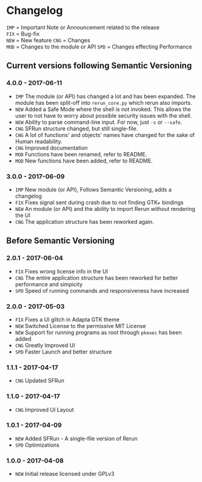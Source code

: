 # Changelog
`IMP` = Important Note or Announcement related to the release  
`FIX` = Bug-fix  
`NEW` = New feature
`CNG` = Changes  
`MOD` = Changes to the module or API
`SPD` = Changes effecting Performance

## Current versions following Semantic Versioning
### 4.0.0 - 2017-06-11
- `IMP` The module (or API) has changed a lot and has been expanded. The module
has been split-off into `rerun_core.py` which rerun also imports.
- `NEW` Added a Safe Mode where the shell is not invoked. This allows the user
to not have to worry about possible security issues with the shell.
- `NEW` Ability to parse command-line input. For now, just `-s` or `--safe`.
- `CNG` SFRun structure changed, but still single-file.
- `CNG` A lot of functions' and objects' names have changed for the sake of
Human readability.
- `CNG` Improved documentation
- `MOD` Functions have been renamed, refer to README.
- `MOD` New functions have been added, refer to README.

### 3.0.0 - 2017-06-09
- `IMP` New module (or API), Follows Semantic Versioning, adds a changelog
- `FIX` Fixes signal sent during crash due to not finding GTK+ bindings
- `NEW` An module (or API) and the ability to import Rerun without rendering the
 UI
- `CNG` The application structure has been reworked again.

## Before Semantic Versioning
### 2.0.1 - 2017-06-04
- `FIX` Fixes wrong license info in the UI
- `CNG` The entire application structure has been reworked for better
performance and simpicity
- `SPD` Speed of running commands and responsiveness have increased

### 2.0.0 - 2017-05-03
- `FIX` Fixes a UI glitch in Adapta GTK theme
- `NEW` Switched License to the permissive MIT License
- `NEW` Support for running programs as root through `pkexec` has been added
- `CNG` Greatly Improved UI
- `SPD` Faster Launch and better structure

### 1.1.1 - 2017-04-17
- `CNG` Updated SFRun

### 1.1.0 - 2017-04-17
- `CNG` Improved UI Layout

### 1.0.1 - 2017-04-09
- `NEW` Added SFRun - A single-file version of Rerun
- `SPD` Optimizations

### 1.0.0 - 2017-04-08
- `NEW` Initial release licensed under GPLv3
